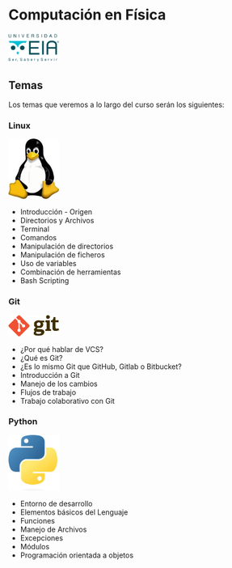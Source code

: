 # Computación en Física
<img src="images/logo.png" width="100">

## Temas

Los temas que veremos a lo largo del curso serán los siguientes:

### Linux
<img src="images/linux.jpeg" width="100">

- Introducción - Origen
- Directorios y Archivos
- Terminal
- Comandos
- Manipulación de directorios
- Manipulación de ficheros
- Uso de variables
- Combinación de herramientas
- Bash Scripting

### Git
<img src="images/git.png" width="100">


- ¿Por qué hablar de VCS?
- ¿Qué es Git?
- ¿Es lo mismo Git que GitHub, Gitlab o Bitbucket?
- Introducción a Git
- Manejo de los cambios
- Flujos de trabajo
- Trabajo colaborativo con Git

### Python
<img src="images/python.jpeg" width="100">

- Entorno de desarrollo
- Elementos básicos del Lenguaje
- Funciones
- Manejo de Archivos
- Excepciones
- Módulos
- Programación orientada a objetos
